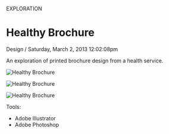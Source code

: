 <p class="type">EXPLORATION</p>

# Healthy Brochure

<p class="meta">Design  /  Saturday, March 2, 2013 12:02:08pm</p>

An exploration of printed brochure design from a health service.

![Healthy Brochure](https://farooq-agent.web.app/assets/images/works/details/67-healthy-brochure/HEALTY-BIFOLD-BROCHURE-(mock-up).jpg)

![Healthy Brochure](https://farooq-agent.web.app/assets/images/works/details/67-healthy-brochure/HEALTY-BIFOLD-BROCHURE-(front+back).jpg)

![Healthy Brochure](https://farooq-agent.web.app/assets/images/works/details/67-healthy-brochure/HEALTY-BIFOLD-BROCHURE-(contents).jpg)

Tools:
- Adobe Illustrator
- Adobe Photoshop
